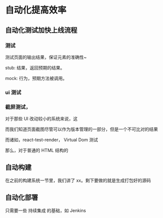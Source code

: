 # 自动化提高效率

## 自动化测试加快上线流程

### 测试

测试页面的输出结果，保证元素的准确性~

stub: 结果，返回预期的结果。

mock: 行为，预期方法被调用。

### ui 测试


### 截屏测试，

对于那些 UI 改动较小的系统来说，这

而我们知道页面截图尽管可以作为版本管理的一部分，但是一个不可比对的结果

而诸如，react-test-render， Virtual Dom 测试

那么，对于普通的 HTML 结构的

## 自动构建

在之前的构建系统一节里，我们讲了 xx。剩下要做的就是生成打包好的源码

## 自动化部署

只需要一些 持续集成 的基础，如 Jenkins
